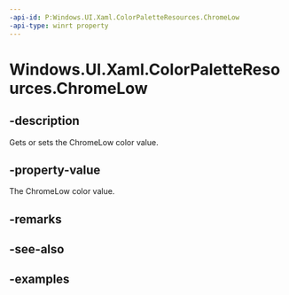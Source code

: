 ```yaml
---
-api-id: P:Windows.UI.Xaml.ColorPaletteResources.ChromeLow
-api-type: winrt property
---
```


<!-- Property syntax.
public IReference<Color> ChromeLow { get;  set; }
-->

# Windows.UI.Xaml.ColorPaletteResources.ChromeLow

## -description

Gets or sets the ChromeLow color value.

## -property-value

The ChromeLow color value.

## -remarks

## -see-also

## -examples

